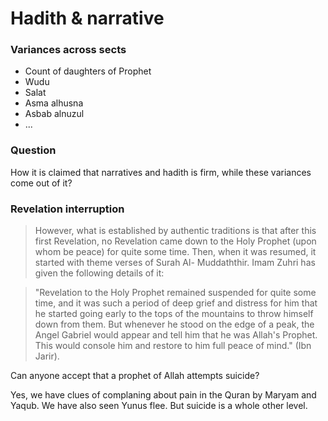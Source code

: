# Hadith & narrative

### Variances across sects

- Count of daughters of Prophet
- Wudu
- Salat
- Asma alhusna
- Asbab alnuzul
- ...

### Question

How it is claimed that narratives and hadith is firm, while these variances come out of it?

### Revelation interruption

> However, what is established by authentic traditions is that after this first Revelation, no Revelation came down to the Holy Prophet (upon whom be peace) for quite some time. Then, when it was resumed, it started with theme verses of Surah Al- Muddaththir. Imam Zuhri has given the following details of it:

> "Revelation to the Holy Prophet remained suspended for quite some time, and it was such a period of deep grief and distress for him that he started going early to the tops of the mountains to throw himself down from them. But whenever he stood on the edge of a peak, the Angel Gabriel would appear and tell him that he was Allah's Prophet. This would console him and restore to him full peace of mind." (Ibn Jarir).

Can anyone accept that a prophet of Allah attempts suicide?

Yes, we have clues of complaning about pain in the Quran by Maryam and Yaqub. We have also seen Yunus flee. But suicide is a whole other level.